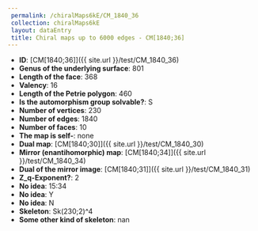 ```yaml
--- 
 permalink: /chiralMaps6kE/CM_1840_36 
 collection: chiralMaps6kE
 layout: dataEntry
 title: Chiral maps up to 6000 edges - CM[1840;36]
---
```


- **ID**: [CM[1840;36]]({{ site.url }}/test/CM_1840_36)
- **Genus of the underlying surface**: 801
- **Length of the face**: 368
- **Valency**: 16
- **Length of the Petrie polygon**: 460
- **Is the automorphism group solvable?**: S
- **Number of vertices**: 230
- **Number of edges**: 1840
- **Number of faces**: 10
- **The map is self-**: none
- **Dual map**: [CM[1840;30]]({{ site.url }}/test/CM_1840_30)
- **Mirror (enantihomorphic) map**: [CM[1840;34]]({{ site.url }}/test/CM_1840_34)
- **Dual of the mirror image**: [CM[1840;31]]({{ site.url }}/test/CM_1840_31)
- **Z_q-Exponent?**: 2
- **No idea**:  15:34
- **No idea**: Y
- **No idea**: N
- **Skeleton**: Sk(230;2)^4
- **Some other kind of skeleton**: nan

